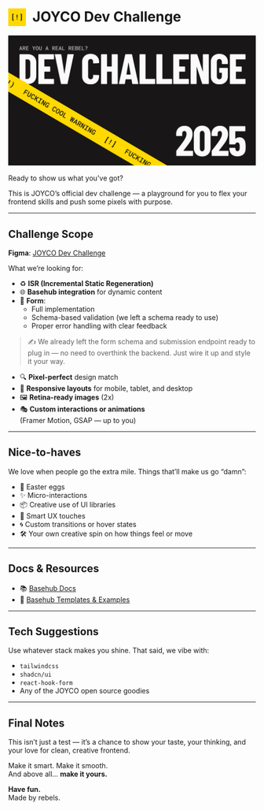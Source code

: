 # <img src="./public/icon.png" alt="JOYCO Logo" height="36" width="36" align="top" />&nbsp;&nbsp;JOYCO Dev Challenge

![banner.png](./public/banner.png)

Ready to show us what you've got?

This is JOYCO’s official dev challenge — a playground for you to flex your frontend skills and push some pixels with purpose.

---

## Challenge Scope

**Figma**: [JOYCO Dev Challenge](<https://www.figma.com/design/yIttBU3vUZilw0OCqsENde/(JOYCO)-Dev-challenge>)

What we’re looking for:

- ♻️ **ISR (Incremental Static Regeneration)**
- 🌐 **Basehub integration** for dynamic content
- 🧩 **Form**:
  - Full implementation
  - Schema-based validation (we left a schema ready to use)
  - Proper error handling with clear feedback

> ✍️ We already left the form schema and submission endpoint ready to plug in — no need to overthink the backend. Just wire it up and style it your way.

- 🔍 **Pixel-perfect** design match
- 📱 **Responsive layouts** for mobile, tablet, and desktop
- 🖼️ **Retina-ready images** (2x)
- 🎭 **Custom interactions or animations**  
  (Framer Motion, GSAP — up to you)

---

## Nice-to-haves

We love when people go the extra mile. Things that’ll make us go “damn”:

- 🍭 Easter eggs
- ✨ Micro-interactions
- 📦 Creative use of UI libraries
- 🧠 Smart UX touches
- 🌀 Custom transitions or hover states
- 🛠️ Your own creative spin on how things feel or move

---

## Docs & Resources

- 📚 [Basehub Docs](https://docs.basehub.com/introduction)
- 🧰 [Basehub Templates & Examples](https://docs.basehub.com/templates-and-examples/templates/introduction)

---

## Tech Suggestions

Use whatever stack makes you shine. That said, we vibe with:

- `tailwindcss`
- `shadcn/ui`
- `react-hook-form`
- Any of the JOYCO open source goodies

---

## Final Notes

This isn’t just a test — it’s a chance to show your taste, your thinking, and your love for clean, creative frontend.

Make it smart. Make it smooth.  
And above all… **make it yours.**

**Have fun.**  
Made by rebels.
